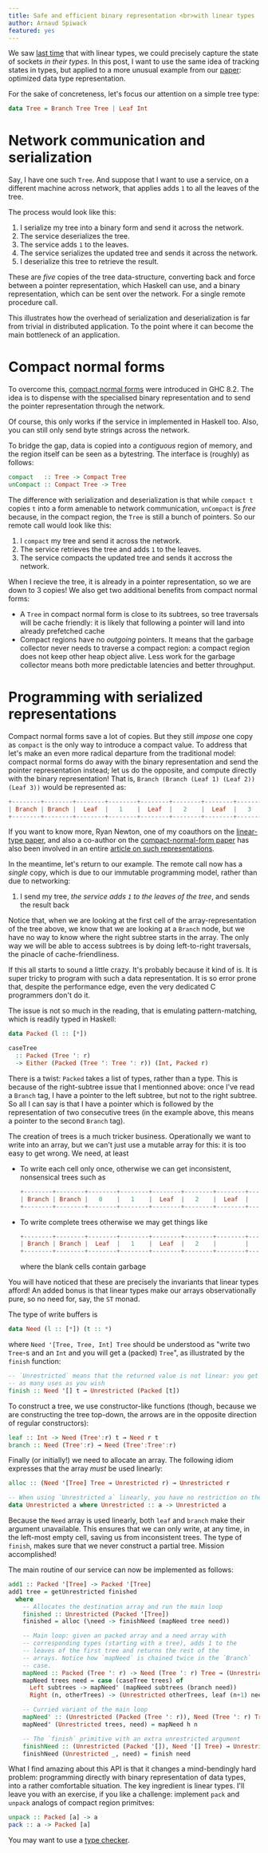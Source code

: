 ```yaml
---
title: Safe and efficient binary representation <br>with linear types
author: Arnaud Spiwack
featured: yes
---
```


We saw [last time][blog-post-sockets] that with linear types, we could
precisely capture the state of sockets _in their types_. In this post,
I want to use the same idea of tracking states in types, but applied
to a more unusual example from our [paper][paper]: optimized data type
representation.

For the sake of concreteness, let's focus our attention on a simple
tree type:

```haskell
data Tree = Branch Tree Tree | Leaf Int
```

# Network communication and serialization

Say, I have one such `Tree`. And suppose that I want to use a service,
on a different machine across network, that applies adds `1` to all the
leaves of the tree.

The process would look like this:

1. I serialize my tree into a binary form and send it across the
   network.
2. The service deserializes the tree.
3. The service adds `1` to the leaves.
4. The service serializes the updated tree and sends it across the
   network.
5. I deserialize this tree to retrieve the result.

These are _five_ copies of the tree data-structure, converting back
and force between a pointer representation, which Haskell can use, and
a binary representation, which can be sent over the network. For a
single remote procedure call.

This illustrates how the overhead of serialization and deserialization
is far from trivial in distributed application. To the point where it
can become the main bottleneck of an application.

# Compact normal forms

To overcome this, [compact normal forms][cnf] were introduced in GHC
8.2. The idea is to dispense with the specialised binary representation
and to send the pointer representation through the network.

Of course, this only works if the service in implemented in Haskell
too. Also, you can still only send byte strings across the network.

To bridge the gap, data is copied into a _contiguous_ region of memory,
and the region itself can be seen as a bytestring. The interface is
(roughly) as follows:

```haskell
compact   :: Tree -> Compact Tree
unCompact :: Compact Tree -> Tree
```

The difference with serialization and deserialization is that while
`compact t` copies `t` into a form amenable to network communication,
`unCompact` is _free_ because, in the compact region, the `Tree` is
still a bunch of pointers. So our remote call would look like this:

1. I `compact` my tree and send it across the network.
2. The service retrieves the tree and adds `1` to the leaves.
3. The service compacts the updated tree and sends it accross the
   network.

When I recieve the tree, it is already in a pointer representation, so
we are down to 3 copies! We also get two additional benefits from
compact normal forms:

- A `Tree` in compact normal form is close to its subtrees, so tree
  traversals will be cache friendly: it is likely that following a
  pointer will land into already prefetched cache
- Compact regions have no _outgoing_ pointers. It means that the
  garbage collector never needs to traverse a compact region: a
  compact region does not keep other heap object alive. Less work for
  the garbage collector means both more predictable latencies and
  better throughput.

# Programming with serialized representations

Compact normal forms save a lot of copies. But they still _impose_ one
copy as `compact` is the only way to introduce a compact value. To
address that let's make an even more radical departure from the
traditional model: compact normal forms do away with the binary
representation and send the pointer representation instead; let us do
the opposite, and compute directly with the binary representation!
That is, `Branch (Branch (Leaf 1) (Leaf 2)) (Leaf 3))` would be
represented as:

```haskell
+--------+--------+--------+--------+--------+--------+--------+--------+
| Branch | Branch |  Leaf  |   1    |  Leaf  |   2    |  Leaf  |   3    |
+--------+--------+--------+--------+--------+--------+--------+--------+
```

If you want to know more, Ryan Newton, one of my coauthors on
the [linear-type paper][paper], and also a co-author on
the [compact-normal-form paper][cnf] has also been involved in an
entire [article on such representations][gibbon].

In the meantime, let's return to our example. The remote call now has
a _single_ copy, which is due to our immutable programming model,
rather than due to networking:

1. I send my tree, _the service adds `1` to the leaves of the tree_,
   and sends the result back

Notice that, when we are looking at the first cell of the
array-representation of the tree above, we know that we are looking at
a `Branch` node, but we have no way to know where the right subtree
starts in the array. The only way we will be able to access subtrees is
by doing left-to-right traversals, the pinacle of cache-friendliness.

If this all starts to sound a little crazy. It's probably because it
kind of is. It is super tricky to program with such a data
representation. It is so error prone that, despite the performance
edge, even the very dedicated C programmers don't do it.

The issue is not so much in the reading, that is emulating
pattern-matching, which is readily typed in Haskell:

```haskell
data Packed (l :: [*])

caseTree
  :: Packed (Tree ': r)
  -> Either (Packed (Tree ': Tree ': r)) (Int, Packed r)
```

There is a twist: `Packed` takes a list of types, rather than a
type. This is because of the right-subtree issue that I mentionned
above: once I've read a `Branch` tag, I have a pointer to the
left subtree, but not to the right subtree. So all I can say is that I
have a pointer which is followed by the representation of two
consecutive trees (in the example above, this means a pointer to the
second `Branch` tag).

The creation of trees is a much tricker business. Operationally we
want to write into an array, but we can't just use a mutable array for
this: it is too easy to get wrong. We need, at least

- To write each cell only once, otherwise we can get inconsistent, nonsensical
  trees such as
  ```haskell
  +--------+--------+--------+--------+--------+--------+--------+--------+
  | Branch | Branch |   0    |   1    |  Leaf  |   2    |  Leaf  |   3    |
  +--------+--------+--------+--------+--------+--------+--------+--------+
  ```
- To write complete trees otherwise we may get things like
  ```haskell
  +--------+--------+--------+--------+--------+--------+--------+--------+
  | Branch | Branch |  Leaf  |   1    |  Leaf  |   2    |        |        |
  +--------+--------+--------+--------+--------+--------+--------+--------+
  ```
  where the blank cells contain garbage

You will have noticed that these are precisely the invariants that
linear types afford! An added bonus is that linear types make our
arrays observationally pure, so no need for, say, the `ST` monad.

The type of write buffers is

```haskell
data Need (l :: [*]) (t :: *)
```

where `Need '[Tree, Tree, Int] Tree` should be understood as "write two
`Tree`-s and an `Int` and you will get a (packed) `Tree`", as illustrated
by the `finish` function:

```haskell
-- `Unrestricted` means that the returned value is not linear: you get
-- as many uses as you wish
finish :: Need '[] t ⊸ Unrestricted (Packed [t])
```

To construct a tree, we use constructor-like functions (though,
because we are constructing the tree top-down, the arrows are in the
opposite direction of regular constructors):

```haskell
leaf :: Int -> Need (Tree':r) t ⊸ Need r t
branch :: Need (Tree':r) ⊸ Need (Tree':Tree':r)
```

Finally (or initially!) we need to allocate an array. The following
idiom expresses that the array _must_ be used linearly:

```haskell
alloc :: (Need '[Tree] Tree ⊸ Unrestricted r) ⊸ Unrestricted r

-- When using `Unrestricted a` linearly, you have no restriction on the inner `a`!
data Unrestricted a where Unrestricted :: a -> Unrestricted a
```

Because the `Need` array is used linearly, both `leaf` and `branch`
make their argument unavailable. This ensures that we can only write, at
any time, in the left-most empty cell, saving us from inconsistent
trees. The type of `finish`, makes sure that we never construct a
partial tree. Mission accomplished!

The main routine of our service can now be implemented as follows:
```haskell
add1 :: Packed '[Tree] -> Packed '[Tree]
add1 tree = getUnrestricted finished
  where
    -- Allocates the destination array and run the main loop
    finished :: Unrestricted (Packed '[Tree])
    finished = alloc (\need -> finishNeed (mapNeed tree need))

    -- Main loop: given an packed array and a need array with
    -- corresponding types (starting with a tree), adds 1 to the
    -- leaves of the first tree and returns the rest of the
    -- arrays. Notice how `mapNeed` is chained twice in the `Branch`
    -- case.
    mapNeed :: Packed (Tree ': r) -> Need (Tree ': r) Tree ⊸ (Unrestricted (Packed r), Need r Tree)
    mapNeed trees need = case (caseTree trees) of
      Left subtrees -> mapNeed' (mapNeed subtrees (branch need))
      Right (n, otherTrees) -> (Unrestricted otherTrees, leaf (n+1) need)

    -- Curried variant of the main loop
    mapNeed' :: (Unrestricted (Packed (Tree ': r)), Need (Tree ': r) Tree) ⊸ (Unrestricted (Packed r), Need r Tree)
    mapNeed' (Unrestricted trees, need) = mapNeed h n

    -- The `finish` primitive with an extra unrestricted argument
    finishNeed :: (Unrestricted (Packed '[]), Need '[] Tree) ⊸ Unrestricted (Has '[Tree])
    finishNeed (Unrestricted _, need) = finish need
```

What I find amazing about this API is that it changes a mind-bendingly
hard problem: programming directly with binary representation of data
types, into a rather comfortable situation. The key ingredient is
linear types. I'll leave you with an exercise, if you like a
challenge: implement `pack` and `unpack` analogs of compact region
primitves:
```haskell
unpack :: Packed [a] -> a
pack :: a -> Packed [a]
```
You may want to use a [type checker][prototype].



[paper]: https://github.com/tweag/linear-types/releases/download/v2.0/hlt.pdf
[prototype]: https://github.com/tweag/ghc/tree/linear-types
[blog-post-one]: http://www.tweag.io/posts/2017-03-13-linear-types.html
[blog-post-sockets]: http://www.tweag.io/posts/2017-08-03-linear-typestates.html
[socket-library]: https://www.stackage.org/package/socket
[typestate-wikipedia]: https://en.wikipedia.org/wiki/Typestate_analysis
[gibbon]: http://dx.doi.org/10.4230/LIPIcs.ECOOP.2017.26
[cnf]: https://doi.org/10.1145/2858949.2784735
